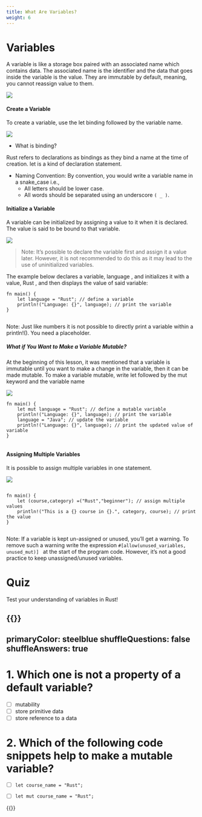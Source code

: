 ```yaml
---
title: What Are Variables?
weight: 6
---
```


# Variables 

A variable is like a storage box paired with an associated name which contains data. The associated name is the identifier and the data that goes inside the variable is the value. They are immutable by default, meaning, you cannot reassign value to them.

![](/img/diagrams/2.variable-data.png)

#### Create a Variable 

To create a variable, use the let binding followed by the variable name.

![](/img/diagrams/3.var-syntax.png)

- What is binding?

Rust refers to declarations as bindings as they bind a name at the time of creation. let is a kind of declaration statement.


- Naming Convention: By convention, you would write a variable name in a snake_case i.e.,
   -  All letters should be lower case.
   -  All words should be separated using an underscore `( _ )`.
   
#### Initialize a Variable 

A variable can be initialized by assigning a value to it when it is declared. The value is said to be bound to that variable.  

![](/img/diagrams/4.init-var.png)

> Note: It’s possible to declare the variable first and assign it a value later. However, it is not recommended to do this as it may lead to the use of uninitialized variables.

The example below declares a variable, language , and initializes it with a value, Rust , and then displays the value of said variable:

```
fn main() {
    let language = "Rust"; // define a variable
    println!("Language: {}", language); // print the variable
}


```

Note: Just like numbers it is not possible to directly print a variable within a println!(). You need a placeholder.

##### What if You Want to Make a Variable Mutable? 

At the beginning of this lesson, it was mentioned that a variable is immutable until you want to make a change in the variable, then it can be made mutable. To make a variable mutable, write let followed by the mut keyword and the variable name

![](/img/diagrams/5.init-mut-var.png)


```
fn main() {
    let mut language = "Rust"; // define a mutable variable
    println!("Language: {}", language); // print the variable
    language = "Java"; // update the variable
    println!("Language: {}", language); // print the updated value of variable
}


```

#### Assigning Multiple Variables 

It is possible to assign multiple variables in one statement.

![](/img/diagrams/6.multi-var.png)

```

fn main() {
    let (course,category) =("Rust","beginner"); // assign multiple values
    println!("This is a {} course in {}.", category, course); // print the value
}


```
Note: If a variable is kept un-assigned or unused, you’ll get a warning. To remove such a warning write the expression `#[allow(unused_variables, unused_mut)] ` at the start of the program code. However, it’s not a good practice to keep unassigned/unused variables.


# Quiz 

Test your understanding of variables in Rust!

{{<quizdown>}}
---
primaryColor: steelblue
shuffleQuestions: false
shuffleAnswers: true
---


# 1. Which one is not a property of a default variable? 

 - [ ] mutability  
 - [ ] store primitive data  
 - [ ] store reference to a data  

# 2. Which of the following code snippets help to make a mutable variable?

 - [ ] `let course_name = "Rust";` 
 - [ ] `let mut course_name = "Rust";` 


{{</quizdown>}}


   
   





